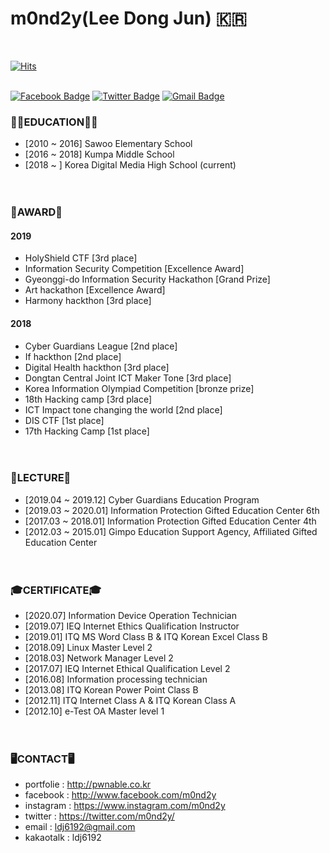 # m0nd2y(Lee Dong Jun) 🇰🇷
<br>

[![Hits](https://hits.seeyoufarm.com/api/count/incr/badge.svg?url=https%3A%2F%2Fgithub.com%2Fm0nd2y)](https://github.com/m0nd2y)
<br><br>


[![Facebook Badge](https://img.shields.io/badge/-Facebook-1877f2?style=flat-square&logo=facebook&logoColor=white&link=https://www.facebook.com/m0nd2y/)](https://www.facebook.com/m0nd2y/)
[![Twitter Badge](https://img.shields.io/badge/-Twitter-1877f2?style=flat-square&logo=twitter&logoColor=white&link=https://twitter.com/m0nd2y/)](https://twitter.com/m0nd2y/)
[![Gmail Badge](https://img.shields.io/badge/-Gmail-d14836?style=flat-square&logo=Gmail&logoColor=white&link=mailto:ldj6192@gmail.com)](mailto:ldj6192@gmail.com)


### 👨‍🎓EDUCATION👨‍🎓
- [2010 ~ 2016] Sawoo Elementary School
- [2016 ~ 2018] Kumpa Middle School
- [2018 ~ ] Korea Digital Media High School (current) <br><br><br>

### 🏅AWARD🏅

#### <strong>2019</strong>
- HolyShield CTF [3rd place]
- Information Security Competition [Excellence Award]
- Gyeonggi-do Information Security Hackathon [Grand Prize]
- Art hackathon [Excellence Award]
- Harmony hackthon [3rd place]<br>

#### <strong>2018</strong>
- Cyber ​​Guardians League [2nd place]
- If hackthon [2nd place]
- Digital Health hackthon [3rd place]
- Dongtan Central Joint ICT Maker Tone [3rd place]
- Korea Information Olympiad Competition [bronze prize]
- 18th Hacking camp [3rd place]
- ICT Impact tone changing the world [2nd place]
- DIS CTF [1st place]
- 17th Hacking Camp [1st place]<br><br><br>

### 📖LECTURE📖
- [2019.04 ~ 2019.12] Cyber ​​Guardians Education Program
- [2019.03 ~ 2020.01] Information Protection Gifted Education Center 6th
- [2017.03 ~ 2018.01] Information Protection Gifted Education Center 4th
- [2012.03 ~ 2015.01] Gimpo Education Support Agency, Affiliated Gifted Education Center<br><br><br>

### 🎓CERTIFICATE🎓
- [2020.07] Information Device Operation Technician
- [2019.07] IEQ Internet Ethics Qualification Instructor 
- [2019.01] ITQ MS Word Class B & ITQ Korean Excel Class B
- [2018.09] Linux Master Level 2 
- [2018.03] Network Manager Level 2 
- [2017.07] IEQ Internet Ethical Qualification Level 2
- [2016.08] Information processing technician
- [2013.08] ITQ Korean Power Point Class B
- [2012.11] ITQ Internet Class A & ITQ Korean Class A
- [2012.10] e-Test OA Master level 1 <br><br><br>

### 🖥CONTACT🖥
- portfolie : http://pwnable.co.kr
- facebook  : http://www.facebook.com/m0nd2y
- instagram : https://www.instagram.com/m0nd2y
- twitter  : https://twitter.com/m0nd2y/
- email     : ldj6192@gmail.com
- kakaotalk : ldj6192
